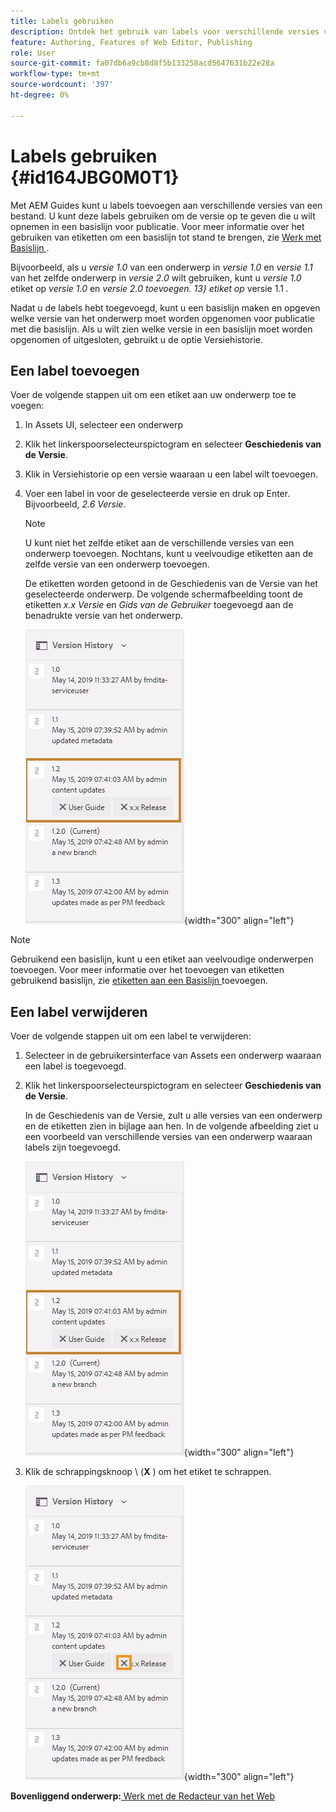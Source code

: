 ```yaml
---
title: Labels gebruiken
description: Ontdek het gebruik van labels voor verschillende versies van een bestand in AEM Guides. Leer hoe te om een etiket aan een versie van een onderwerp toe te voegen of te schrappen.
feature: Authoring, Features of Web Editor, Publishing
role: User
source-git-commit: fa07db6a9cb8d8f5b133258acd5647631b22e28a
workflow-type: tm+mt
source-wordcount: '397'
ht-degree: 0%

---
```


# Labels gebruiken {#id164JBG0M0T1}

Met AEM Guides kunt u labels toevoegen aan verschillende versies van een bestand. U kunt deze labels gebruiken om de versie op te geven die u wilt opnemen in een basislijn voor publicatie. Voor meer informatie over het gebruiken van etiketten om een basislijn tot stand te brengen, zie [ Werk met Basislijn ](generate-output-use-baseline-for-publishing.md#).

Bijvoorbeeld, als u *versie 1.0* van een onderwerp in *versie 1.0* en *versie 1.1* van het zelfde onderwerp in *versie 2.0* wilt gebruiken, kunt u *versie 1.0* etiket op *versie 1.0* en *versie 2.0 toevoegen. 13} etiket op* versie 1.1 *.*

Nadat u de labels hebt toegevoegd, kunt u een basislijn maken en opgeven welke versie van het onderwerp moet worden opgenomen voor publicatie met die basislijn. Als u wilt zien welke versie in een basislijn moet worden opgenomen of uitgesloten, gebruikt u de optie Versiehistorie.

## Een label toevoegen

Voer de volgende stappen uit om een etiket aan uw onderwerp toe te voegen:

1. In Assets UI, selecteer een onderwerp
1. Klik het linkerspoorselecteurspictogram en selecteer **Geschiedenis van de Versie**.
1. Klik in Versiehistorie op een versie waaraan u een label wilt toevoegen.

1. Voer een label in voor de geselecteerde versie en druk op Enter. Bijvoorbeeld, *2.6 Versie*.

   >[!NOTE]
   >
   > U kunt niet het zelfde etiket aan de verschillende versies van een onderwerp toevoegen. Nochtans, kunt u veelvoudige etiketten aan de zelfde versie van een onderwerp toevoegen.

   De etiketten worden getoond in de Geschiedenis van de Versie van het geselecteerde onderwerp. De volgende schermafbeelding toont de etiketten *x.x Versie* en *Gids van de Gebruiker* toegevoegd aan de benadrukte versie van het onderwerp.

   ![](images/labels.png){width="300" align="left"}

>[!NOTE]
>
> Gebruikend een basislijn, kunt u een etiket aan veelvoudige onderwerpen toevoegen. Voor meer informatie over het toevoegen van etiketten gebruikend basislijn, zie [ etiketten aan een Basislijn ](generate-output-use-baseline-for-publishing.md#id184KD0T305Z) toevoegen.

## Een label verwijderen

Voer de volgende stappen uit om een label te verwijderen:

1. Selecteer in de gebruikersinterface van Assets een onderwerp waaraan een label is toegevoegd.
1. Klik het linkerspoorselecteurspictogram en selecteer **Geschiedenis van de Versie**.

   In de Geschiedenis van de Versie, zult u alle versies van een onderwerp en de etiketten zien in bijlage aan hen. In de volgende afbeelding ziet u een voorbeeld van verschillende versies van een onderwerp waaraan labels zijn toegevoegd.

   ![](images/labels.png){width="300" align="left"}

1. Klik de schrappingsknoop \ (**X** \) om het etiket te schrappen.

   ![](images/delete-labels.png){width="300" align="left"}


**Bovenliggend onderwerp:**[ Werk met de Redacteur van het Web ](web-editor.md)
